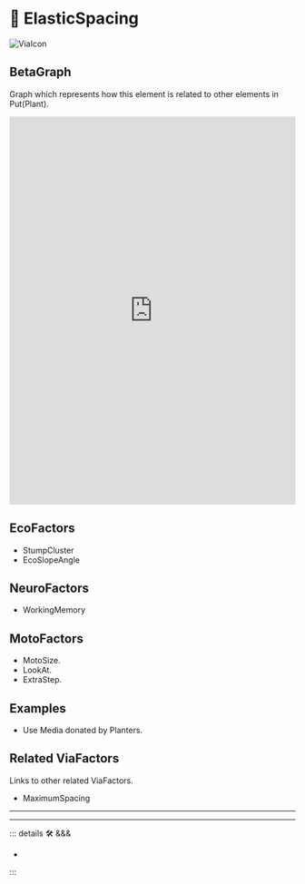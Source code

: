 
# 🔻 <via>ElasticSpacing</via>

![ViaIcon](/Via/Via_Icon.png)



## BetaGraph

Graph which represents how this element is related to other elements in Put(Plant).
<iframe
    width="100%"
    height="684"
    frameborder="0"
    src="https://observablehq.com/embed/@d3/force-directed-graph/2?cells=chart"
></iframe>

## EcoFactors

- StumpCluster
- EcoSlopeAngle

## NeuroFactors

- WorkingMemory

## MotoFactors

- MotoSize.
- LookAt.
- ExtraStep.

## Examples

- Use Media donated by Planters.

## Related ViaFactors

Links to other related ViaFactors.

- MaximumSpacing

---

<!-- =================================================== -->
<!-- =================================================== -->
<!-- =================================================== -->
<!-- =================================================== -->
<!-- =================================================== -->
---

<!-- =================================================== -->
<!-- =================================================== -->
<!-- =================================================== -->
<!-- =================================================== -->
<!-- =================================================== -->
::: details 🛠 <dev>&&&</dev>

-

:::
